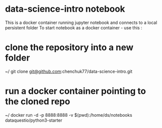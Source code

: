 # data-science-intro notebook

This is a docker container running jupyter notebook and connects to a local persistent folder
To start notebook as a docker container - use this :

# clone the repository into a new folder
~/ git clone git@github.com:chenchuk77/data-science-intro.git

# run a docker container pointing to the cloned repo
~/ docker run -d -p 8888:8888 -v $(pwd):/home/ds/notebooks dataquestio/python3-starter
